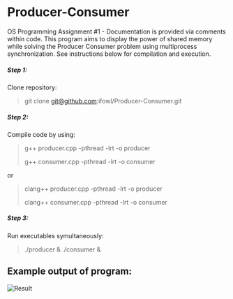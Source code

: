 # Producer-Consumer
OS Programming Assignment #1 - Documentation is provided via comments within code. 
This program aims to display the power of shared memory while solving the Producer Consumer problem using multiprocess synchronization. See instructions below for compilation and execution.

##### Step 1:
Clone repository:
> git clone git@github.com:ifowl/Producer-Consumer.git

##### Step 2:
Compile code by using:
> g++ producer.cpp -pthread -lrt -o producer 
> 
> g++ consumer.cpp -pthread -lrt -o consumer
> 
or 
> clang++ producer.cpp -pthread -lrt -o producer
> 
> clang++ consumer.cpp -pthread -lrt -o consumer

##### Step 3:
Run executables symultaneously:
> ./producer & ./consumer &

## Example output of program:

![Result](https://i.imgur.com/lsIDx8H.png)
